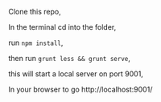Clone this repo,

In the terminal cd into the folder,

run `npm install`,

then run `grunt less && grunt serve`,

this will start a local server on port 9001,

In your browser to go http://localhost:9001/
